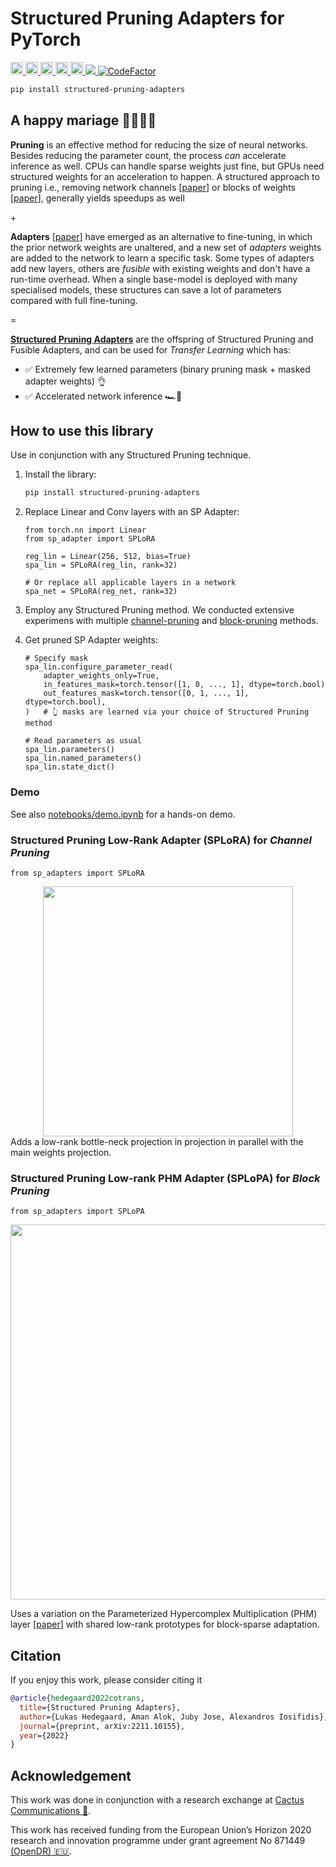 # Structured Pruning Adapters for PyTorch

<div align="left">
  <a href="https://pypi.org/project/structured-pruning-adapters/">
    <img src="https://img.shields.io/pypi/pyversions/structured-pruning-adapters" height="20" >
  </a>
  <a href="https://badge.fury.io/py/structured-pruning-adapters">
    <img src="https://badge.fury.io/py/structured-pruning-adapters.svg" height="20" >
  </a>
  <!-- <a href="https://structured-pruning-adapters.readthedocs.io/en/latest/?badge=latest">
    <img src="https://readthedocs.org/projects/structured-pruning-adapters/badge/?version=latest" alt="Documentation Status" height="20"/>
  </a> -->
  <!-- <a href="https://pepy.tech/project/structured-pruning-adapters">
    <img src="https://pepy.tech/badge/structured-pruning-adapters" height="20">
  </a> -->
  <a href="https://opensource.org/licenses/Apache-2.0">
    <img src="https://img.shields.io/badge/License-Apache%202.0-blue.svg" height="20">
  </a>
  <a href="https://arxiv.org/abs/2211.10155">
    <img src="http://img.shields.io/badge/paper-arxiv.2211.10155-B31B1B.svg" height="20" >
  </a>
  <a href="https://github.com/psf/black">
    <img src="https://img.shields.io/badge/code%20style-black-000000.svg" height="20">
  </a>
    <a href="https://codecov.io/github/LukasHedegaard/structured-pruning-adapters" > 
    <img src="https://codecov.io/github/LukasHedegaard/structured-pruning-adapters/branch/main/graph/badge.svg?token=WHBSM01TRN"/> 
  </a>
  <a href="https://www.codefactor.io/repository/github/lukashedegaard/structured-pruning-adapters">
    <img src="https://www.codefactor.io/repository/github/lukashedegaard/structured-pruning-adapters/badge" alt="CodeFactor" />
  </a>
</div>

```bash
pip install structured-pruning-adapters
```
## A happy mariage 👰‍♀️🤵‍♂️

__Pruning__ is an effective method for reducing the size of neural networks. Besides reducing the parameter count, the process _can_ accelerate inference as well. 
CPUs can handle sparse weights just fine, but GPUs need structured weights for an acceleration to happen. 
A structured approach to pruning i.e., removing network channels [[paper](https://www.sciencedirect.com/science/article/pii/S0031320321000868)] or blocks of weights [[paper](https://aclanthology.org/2021.emnlp-main.829.pdf)], generally yields speedups as well

\+

__Adapters__ [[paper](https://proceedings.neurips.cc/paper/2017/file/e7b24b112a44fdd9ee93bdf998c6ca0e-paper.pdf)] have emerged as an alternative to fine-tuning, in which the prior network weights are unaltered, and a new set of _adapters_ weights are added to the network to learn a specific task.
Some types of adapters add new layers, others are _fusible_ with existing weights and don't have a run-time overhead.
When a single base-model is deployed with many specialised models, these structures can save a lot of parameters compared with full fine-tuning.

=
<!-- | |
| --- | -->
[__Structured Pruning Adapters__](https://github.com/LukasHedegaard/structured-pruning-adapters) are the offspring of Structured Pruning and Fusible Adapters, and can be used for _Transfer Learning_ which has:
- ✅ Extremely few learned parameters (binary pruning mask + masked adapter weights) 👌
- ✅ Accelerated network inference 🏎💨


## How to use this library
Use in conjunction with any Structured Pruning technique. 
1. Install the library:
    ```bash
    pip install structured-pruning-adapters
    ```
2. Replace Linear and Conv layers with an SP Adapter:
    ```python3
    from torch.nn import Linear
    from sp_adapter import SPLoRA

    reg_lin = Linear(256, 512, bias=True)
    spa_lin = SPLoRA(reg_lin, rank=32)

    # Or replace all applicable layers in a network
    spa_net = SPLoRA(reg_net, rank=32)
    ```
3. Employ any Structured Pruning method. We conducted extensive experimens with multiple [channel-pruning](https://github.com/lukashedegaard/channel-spa-experiments) and [block-pruning](https://github.com/lukashedegaard/block-spa-experiments) methods.

4. Get pruned SP Adapter weights:
    ```python3
    # Specify mask
    spa_lin.configure_parameter_read(
        adapter_weights_only=True,
        in_features_mask=torch.tensor([1, 0, ..., 1], dtype=torch.bool)
        out_features_mask=torch.tensor([0, 1, ..., 1], dtype=torch.bool),
    )   # 👆 masks are learned via your choice of Structured Pruning method

    # Read parameters as usual
    spa_lin.parameters()
    spa_lin.named_parameters()
    spa_lin.state_dict()
    ```

### Demo
See also [notebooks/demo.ipynb](notebooks/demo.ipynb) for a hands-on demo.

### Structured Pruning Low-Rank Adapter (SPLoRA) for _Channel Pruning_ 
```python3
from sp_adapters import SPLoRA
```
<div align="center">
<img src="figures/SPLoRA.png" width="400">
</div>
Adds a low-rank bottle-neck projection in projection in parallel with the main weights projection.

<br/>

### Structured Pruning Low-rank PHM Adapter (SPLoPA) for _Block Pruning_
```python3
from sp_adapters import SPLoPA
```

<div align="center">
<img src="figures/SPLoPA.png" width="600">
</div>

Uses a variation on the Parameterized Hypercomplex Multiplication (PHM) layer [[paper](https://openreview.net/forum?id=rcQdycl0zyk)] with shared low-rank prototypes for block-sparse adaptation.

## Citation
If you enjoy this work, please consider citing it
```bibtex
@article{hedegaard2022cotrans,
  title={Structured Pruning Adapters},
  author={Lukas Hedegaard, Aman Alok, Juby Jose, Alexandros Iosifidis},
  journal={preprint, arXiv:2211.10155},
  year={2022}
}
```

## Acknowledgement
This work was done in conjunction with a research exchange at [Cactus Communications 🌵](https://cactusglobal.com).

This work has received funding from the European Union’s Horizon 2020 research and innovation programme under grant agreement No 871449 [(OpenDR) 🇪🇺](https://opendr.eu).
